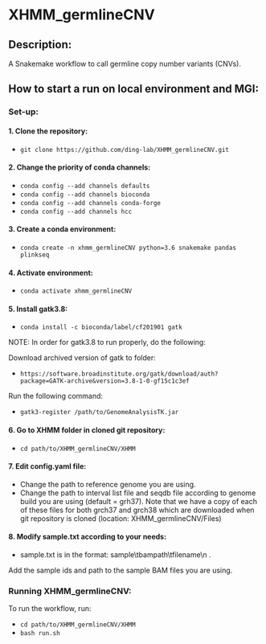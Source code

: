 # XHMM_germlineCNV

## Description:
A Snakemake workflow to call germline copy number variants (CNVs).

## How to start a run on local environment and MGI:

### Set-up:

#### 1. Clone the repository: 
- `git clone https://github.com/ding-lab/XHMM_germlineCNV.git`

#### 2. Change the priority of conda channels:

- `conda config --add channels defaults`
- `conda config --add channels bioconda`
- `conda config --add channels conda-forge`
- `conda config --add channels hcc`

#### 3. Create a conda environment: 
- `conda create -n xhmm_germlineCNV python=3.6 snakemake pandas plinkseq`

#### 4. Activate environment:
- `conda activate xhmm_germlineCNV`

#### 5. Install gatk3.8:
- `conda install -c bioconda/label/cf201901 gatk`

NOTE: In order for gatk3.8 to run properly, do the following:

Download archived version of gatk to folder:
- `https://software.broadinstitute.org/gatk/download/auth?package=GATK-archive&version=3.8-1-0-gf15c1c3ef`

Run the following command:
- `gatk3-register /path/to/GenomeAnalysisTK.jar`

#### 6. Go to XHMM folder in cloned git repository:
- `cd path/to/XHMM_germlineCNV/XHMM`

#### 7. Edit config.yaml file:
- Change the path to reference genome you are using.
- Change the path to interval list file and seqdb file according to genome build you are using (default = grh37).
    Note that we have a copy of each of these files for both grch37 and grch38 which are downloaded when git repository is cloned (location: XHMM_germlineCNV/Files)

#### 8. Modify sample.txt according to your needs:
- sample.txt is in the format: sample\tbampath\tfilename\n .

Add the sample ids and path to the sample BAM files you are using.


### Running XHMM_germlineCNV:

To run the workflow, run:

- `cd path/to/XHMM_germlineCNV/XHMM`
- `bash run.sh`
